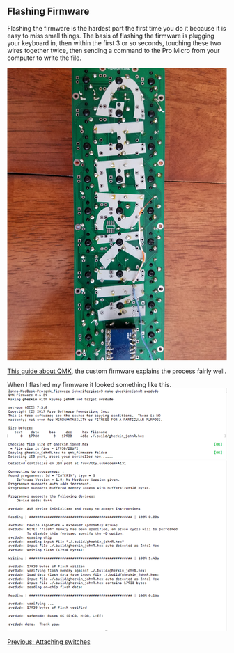 ## Flashing Firmware ##

Flashing the firmware is the hardest part the first time you do it because it is easy to miss small things. The basis of flashing the firmware is plugging your keyboard in, then within the first 3 or so seconds, touching these two wires together twice, then sending a command to the Pro Micro from your computer to write the file.

![Flashing Pins](images/Photos/24-ProMicroInserted.jpg)

[This guide about QMK](https://docs.qmk.fm/#/newbs), the custom firmware explains the process fairly well.

When I flashed my firmware it looked something like this.
![Flashing Pins](images/Flashing-BeforeConnect.png)
![Flashing Pins](images/Flashing-AfterConnect.png)

[Previous: Attaching switches](https://github.com/johnriforgiate/English-516-Final-Project/blob/master/AttachingSwitches.md)
